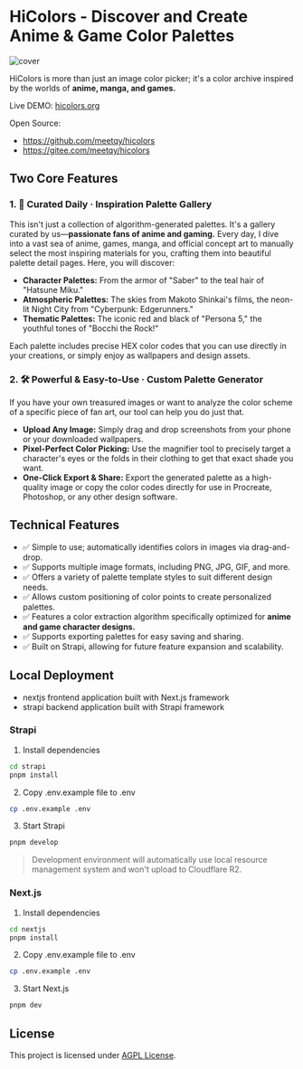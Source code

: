 # HiColors - Discover and Create Anime & Game Color Palettes

![cover](https://hicolors.org/og.jpg)

HiColors is more than just an image color picker; it's a color archive inspired by the worlds of **anime, manga, and games.**

Live DEMO: [hicolors.org](https://hicolors.org)

Open Source:

- https://github.com/meetqy/hicolors
- https://gitee.com/meetqy/hicolors

## Two Core Features

### 1. 🎨 Curated Daily · Inspiration Palette Gallery

This isn't just a collection of algorithm-generated palettes. It's a gallery curated by us—**passionate fans of anime and gaming.**
Every day, I dive into a vast sea of anime, games, manga, and official concept art to manually select the most inspiring materials for you, crafting them into beautiful palette detail pages. Here, you will discover:

- **Character Palettes:** From the armor of "Saber" to the teal hair of "Hatsune Miku."
- **Atmospheric Palettes:** The skies from Makoto Shinkai's films, the neon-lit Night City from "Cyberpunk: Edgerunners."
- **Thematic Palettes:** The iconic red and black of "Persona 5," the youthful tones of "Bocchi the Rock!"

Each palette includes precise HEX color codes that you can use directly in your creations, or simply enjoy as wallpapers and design assets.

### 2. 🛠️ Powerful & Easy-to-Use · Custom Palette Generator

If you have your own treasured images or want to analyze the color scheme of a specific piece of fan art, our tool can help you do just that.

- **Upload Any Image:** Simply drag and drop screenshots from your phone or your downloaded wallpapers.
- **Pixel-Perfect Color Picking:** Use the magnifier tool to precisely target a character's eyes or the folds in their clothing to get that exact shade you want.
- **One-Click Export & Share:** Export the generated palette as a high-quality image or copy the color codes directly for use in Procreate, Photoshop, or any other design software.

## Technical Features

- ✅ Simple to use; automatically identifies colors in images via drag-and-drop.
- ✅ Supports multiple image formats, including PNG, JPG, GIF, and more.
- ✅ Offers a variety of palette template styles to suit different design needs.
- ✅ Allows custom positioning of color points to create personalized palettes.
- ✅ Features a color extraction algorithm specifically optimized for **anime and game character designs.**
- ✅ Supports exporting palettes for easy saving and sharing.
- ✅ Built on Strapi, allowing for future feature expansion and scalability.

## Local Deployment

- nextjs frontend application built with Next.js framework
- strapi backend application built with Strapi framework

### Strapi

1. Install dependencies

```bash
cd strapi
pnpm install
```

2. Copy .env.example file to .env

```bash
cp .env.example .env
```

3. Start Strapi

```bash
pnpm develop
```

> Development environment will automatically use local resource management system and won't upload to Cloudflare R2.

### Next.js

1. Install dependencies

```bash
cd nextjs
pnpm install
```

2. Copy .env.example file to .env

```bash
cp .env.example .env
```

3. Start Next.js

```bash
pnpm dev
```

## License

This project is licensed under [AGPL License](./LICENSE).
